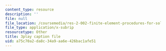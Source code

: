 ```yaml
---
content_type: resource
description: ''
file: null
file_location: /coursemedia/res-2-002-finite-element-procedures-for-solids-and-structures-spring-2010/a75c70a2da8c34a9aa6e426bac1afe51_TJh7KPABk6I.srt
file_type: application/x-subrip
resourcetype: Other
title: 3play caption file
uid: a75c70a2-da8c-34a9-aa6e-426bac1afe51
---
```

